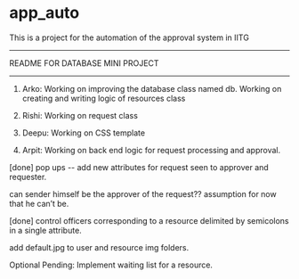 app_auto
========

This is a project for the automation of the approval system in IITG

*********************************************************************
README FOR DATABASE MINI PROJECT
*********************************************************************

1. Arko: Working on improving the database class named db.
Working on creating and writing logic of resources class

2. Rishi:  Working on request class

3. Deepu: Working on CSS template

4. Arpit: Working on back end logic for request processing and approval.

[done] pop ups -- add new attributes for request seen to approver and requester.

can sender himself be the approver of the request??
assumption for now that he can’t be.

[done] control officers corresponding to a resource delimited by semicolons in a single attribute.

add default.jpg to user and resource img folders.


Optional Pending: Implement waiting list for a resource.
